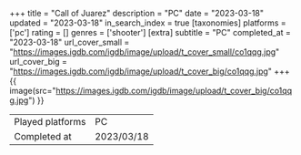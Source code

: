 +++
title = "Call of Juarez"
description = "PC"
date = "2023-03-18"
updated = "2023-03-18"
in_search_index = true
[taxonomies]
platforms = ['pc']
rating = []
genres = ['shooter']
[extra]
subtitle = "PC"
completed_at = "2023-03-18"
url_cover_small = "https://images.igdb.com/igdb/image/upload/t_cover_small/co1qqg.jpg"
url_cover_big = "https://images.igdb.com/igdb/image/upload/t_cover_big/co1qqg.jpg"
+++
{{ image(src="https://images.igdb.com/igdb/image/upload/t_cover_big/co1qqg.jpg") }}

|              |            |
| ------------ | ---------- |
| Played platforms    | PC |
| Completed at | 2023/03/18 |


